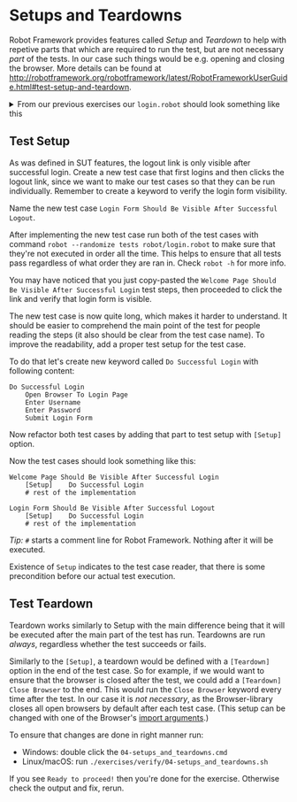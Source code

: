 # Setups and Teardowns

Robot Framework provides features called _Setup_ and _Teardown_ to help with repetive parts that
which are required to run the test, but are not necessary _part_ of the tests. In our case such things
would be e.g. opening and closing the browser. More details can be found at
http://robotframework.org/robotframework/latest/RobotFrameworkUserGuide.html#test-setup-and-teardown.

<details>
    <summary>From our previous exercises our <code>login.robot</code> should look something like this</summary>

```robot
*** Settings ***
Library    Browser

*** Variables ***
${URL} =    http://localhost:7272
${USERNAME} =    demo
${PASSWORD} =    mode

*** Test Cases ***

Welcome Page Should Be Visible After Successful Login
    Open Browser To Login Page
    Enter Username    ${USERNAME}
    Enter Password    ${PASSWORD}
    Submit Login Form
    Verify That Welcome Page Is Visible

*** Keywords ***

Open Browser To Login Page
    New Browser    headless=${FALSE}
    New Page    ${URL}

Enter Username
    [Arguments]    ${username}
    Fill Text    id=username_field    ${username}

Enter Password
    [Arguments]    ${password}
    Fill Secret    id=password_field    ${password}

Submit Login Form
    Click    id=login_button

Verify That Welcome Page Is Visible
    Get Text    body    contains    Welcome Page
    Get Url    ==    ${URL}/welcome.html
    Get Title    ==    Welcome Page
```

</details>

## Test Setup

As was defined in SUT features, the logout link is only visible after successful login.
Create a new test case that first logins and then clicks the logout link, since we want to
make our test cases so that they can be run individually. Remember to create a keyword to
verify the login form visibility.

Name the new test case `Login Form Should Be Visible After Successful Logout`.

After implementing the new test case run both of the test cases with command
`robot --randomize tests robot/login.robot` to make sure that they're not executed in order all the
time. This helps to ensure that all tests pass regardless of what order they are ran in. Check
`robot -h` for more info.

You may have noticed that you just copy-pasted the `Welcome Page Should Be Visible After Successful Login`
test steps, then proceeded to click the link and verify that login form is visible.

The new test case is now quite long, which makes it harder to understand. It should be easier to
comprehend the main point of the test for people reading the steps (it also should be clear from the
test case name). To improve the readability, add a proper test setup for the test case.

To do that let's create new keyword called `Do Successful Login` with following content:

```robot
Do Successful Login
    Open Browser To Login Page
    Enter Username
    Enter Password
    Submit Login Form
```

Now refactor both test cases by adding that part to test setup with `[Setup]` option.

Now the test cases should look something like this:

```robot
Welcome Page Should Be Visible After Successful Login
    [Setup]    Do Successful Login
    # rest of the implementation

Login Form Should Be Visible After Successful Logout
    [Setup]    Do Successful Login
    # rest of the implementation
```

*Tip:* `#` starts a comment line for Robot Framework. Nothing after it will be executed.

Existence of `Setup` indicates to the test case reader, that there is some precondition before our actual test execution.

## Test Teardown

Teardown works similarly to Setup with the main difference being that it will be executed after the
main part of the test has run. Teardowns are run _always_, regardless whether the test succeeds or
fails.

Similarly to the `[Setup]`, a teardown would be defined with a `[Teardown]` option in the end of the
test case. So for example, if we would want to ensure that the browser is closed after the test, we
could add a `[Teardown]    Close Browser` to the end. This would run the `Close Browser` keyword every
time after the test. In our case it is _not necessary_, as the Browser-library closes all open browsers
by default after each test case. (This setup can be changed with one of the Browser's
[import arguments](https://marketsquare.github.io/robotframework-browser/Browser.html#Importing).)

To ensure that changes are done in right manner run:

- Windows: double click the `04-setups_and_teardowns.cmd`
- Linux/macOS: run `./exercises/verify/04-setups_and_teardowns.sh`

If you see `Ready to proceed!` then you're done for the exercise. Otherwise check the output and fix, rerun.
